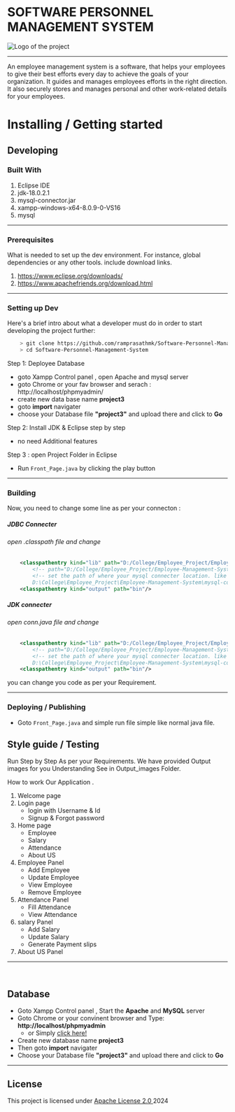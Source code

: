 # SOFTWARE PERSONNEL MANAGEMENT SYSTEM 

<img src="https://squeezegrowth.com/wp-content/uploads/2022/12/1549-Best-School-Management-Software-rev.png" alt="Logo of the project" align="center">
<hr>

An employee management system is a software, that helps your employees to give their best efforts every day to achieve the goals of your organization. It guides and manages employees efforts in the right direction. It also securely stores and manages personal and other work-related details for your employees.

# Installing / Getting started
## Developing

### Built With
1. Eclipse IDE
2. jdk-18.0.2.1
3. mysql-connector.jar
4. xampp-windows-x64-8.0.9-0-VS16
5. mysql
<hr>


### Prerequisites
What is needed to set up the dev environment. For instance, global dependencies or any other tools. include download links.
1. https://www.eclipse.org/downloads/
2. https://www.apachefriends.org/download.html
<hr>


### Setting up Dev

Here's a brief intro about what a developer must do in order to start developing
the project further:

```bash
    > git clone https://github.com/ramprasathmk/Software-Personnel-Management-System.git
    > cd Software-Personnel-Management-System
```

Step 1: Deployee Database
- goto Xampp Control panel , open Apache and mysql server
- goto Chrome or your fav browser and serach : http://localhost/phpmyadmin/
- create new data base name **project3** 
- goto **import** navigater
- choose your Database file **"project3"** and upload there and click to **Go**

Step 2: Install JDK & Eclipse step by step 
- no need Additional features

Step 3 : open Project Folder in Eclipse
- Run `Front_Page.java` by clicking the play button
<hr>


### Building

Now, you need to change some line as per your connecton :
##### JDBC Connecter 
###### open .classpath file and change

```xml
	<classpathentry kind="lib" path="D:/College/Employee_Project/Employee-Management-System/mysql-connecter/mysql-connector.jar"/>
		<!-- path="D:/College/Employee_Project/Employee-Management-System/mysql-connecter/mysql-connector.jar"  --> 
		<!-- set the path of where your mysql connecter location. like my current location
		D:\College\Employee_Project\Employee-Management-System\mysql-connecter -->
	<classpathentry kind="output" path="bin"/>

```
##### JDK connecter
###### open conn.java file and change

```xml
	<classpathentry kind="lib" path="D:/College/Employee_Project/Employee-Management-System/mysql-connecter/mysql-connector.jar"/>
		<!-- path="D:/College/Employee_Project/Employee-Management-System/mysql-connecter/mysql-connector.jar"  --> 
		<!-- set the path of where your mysql connecter location. like my current location
		D:\College\Employee_Project\Employee-Management-System\mysql-connecter -->
	<classpathentry kind="output" path="bin"/>

```

you can change you code as per your Requirement.
<hr>

### Deploying / Publishing

- Goto `Front_Page.java` and simple run file simple like normal java file.


## Style guide / Testing
Run Step by Step As per your Requirements. 
We have provided Output images for you Understanding
See in Output_images Folder.

How to work Our Application .

1. Welcome page
2. Login page
    - login with Username & Id
    - Signup & Forgot password 
3. Home page 
    - Employee 
    - Salary
    - Attendance
    - About US
  4. Employee Panel
      - Add Employee
      - Update Employee
      - View Employee
      - Remove Employee
  5. Attendance Panel
      - Fill Attendance
      - View Attendance
  6. salary Panel
      - Add Salary
      - Update Salary
      - Generate Payment slips 
  7. About US Panel
<hr>
<br>



## Database

- Goto Xampp Control panel , Start the **Apache** and **MySQL** server
- Goto Chrome or your convinent browser and Type:  **http://localhost/phpmyadmin**
    - or Simply [click here!](http://localhost/phpmyadmin/)
- Create  new database name **project3** 
- Then goto **import** navigater
- Choose your Database file **"project3"** and upload there and click to **Go**
<hr>

## License
This project is licensed under <a href="./LICENSE"> Apache License 2.0 </a> 2024
